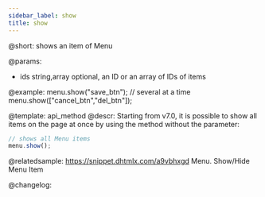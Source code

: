 ```yaml
---
sidebar_label: show
title: show
---          
```


@short: shows an item of Menu


@params:
- ids 		string,array		optional, an ID or an array of IDs of items



@example:
menu.show("save_btn");
// several at a time
menu.show(["cancel_btn","del_btn"]);


@template: api_method
@descr:
Starting from v7.0, it is possible to show all items on the page at once by using the method without the parameter:

~~~js
// shows all Menu items
menu.show();
~~~

@relatedsample: https://snippet.dhtmlx.com/a9vbhxgd	Menu. Show/Hide Menu Item


@changelog:


